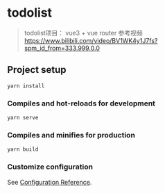 # todolist
> todolist项目： vue3 + vue router
> 参考视频 https://www.bilibili.com/video/BV1WK4y1J7fs?spm_id_from=333.999.0.0

## Project setup
```
yarn install
```

### Compiles and hot-reloads for development
```
yarn serve
```

### Compiles and minifies for production
```
yarn build
```

### Customize configuration
See [Configuration Reference](https://cli.vuejs.org/config/).
